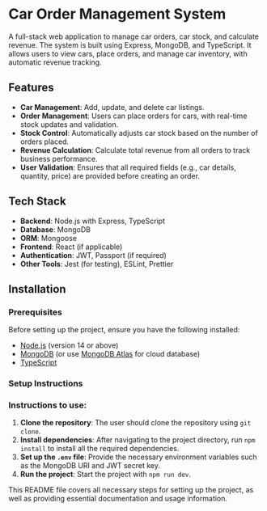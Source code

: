 # Car Order Management System

A full-stack web application to manage car orders, car stock, and calculate revenue. The system is built using Express, MongoDB, and TypeScript. It allows users to view cars, place orders, and manage car inventory, with automatic revenue tracking.

## Features

- **Car Management**: Add, update, and delete car listings.
- **Order Management**: Users can place orders for cars, with real-time stock updates and validation.
- **Stock Control**: Automatically adjusts car stock based on the number of orders placed.
- **Revenue Calculation**: Calculate total revenue from all orders to track business performance.
- **User Validation**: Ensures that all required fields (e.g., car details, quantity, price) are provided before creating an order.

## Tech Stack

- **Backend**: Node.js with Express, TypeScript
- **Database**: MongoDB
- **ORM**: Mongoose
- **Frontend**: React (if applicable)
- **Authentication**: JWT, Passport (if required)
- **Other Tools**: Jest (for testing), ESLint, Prettier

## Installation

### Prerequisites

Before setting up the project, ensure you have the following installed:

- [Node.js](https://nodejs.org/en/) (version 14 or above)
- [MongoDB](https://www.mongodb.com/) (or use [MongoDB Atlas](https://www.mongodb.com/cloud/atlas) for cloud database)
- [TypeScript](https://www.typescriptlang.org/)

### Setup Instructions


### Instructions to use:

1. **Clone the repository**: The user should clone the repository using `git clone`.
2. **Install dependencies**: After navigating to the project directory, run `npm install` to install all the required dependencies.
3. **Set up the `.env` file**: Provide the necessary environment variables such as the MongoDB URI and JWT secret key.
4. **Run the project**: Start the project with `npm run dev`.

This README file covers all necessary steps for setting up the project, as well as providing essential documentation and usage information.
